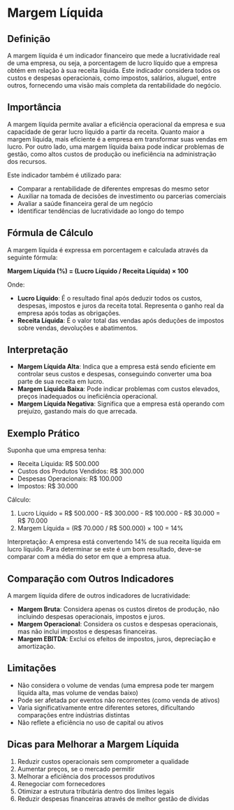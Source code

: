 # Margem Líquida

## Definição
A margem líquida é um indicador financeiro que mede a lucratividade real de uma empresa, ou seja, a porcentagem de lucro líquido que a empresa obtém em relação à sua receita líquida. Este indicador considera todos os custos e despesas operacionais, como impostos, salários, aluguel, entre outros, fornecendo uma visão mais completa da rentabilidade do negócio.

## Importância
A margem líquida permite avaliar a eficiência operacional da empresa e sua capacidade de gerar lucro líquido a partir da receita. Quanto maior a margem líquida, mais eficiente é a empresa em transformar suas vendas em lucro. Por outro lado, uma margem líquida baixa pode indicar problemas de gestão, como altos custos de produção ou ineficiência na administração dos recursos.

Este indicador também é utilizado para:
- Comparar a rentabilidade de diferentes empresas do mesmo setor
- Auxiliar na tomada de decisões de investimento ou parcerias comerciais
- Avaliar a saúde financeira geral de um negócio
- Identificar tendências de lucratividade ao longo do tempo

## Fórmula de Cálculo
A margem líquida é expressa em porcentagem e calculada através da seguinte fórmula:

**Margem Líquida (%) = (Lucro Líquido / Receita Líquida) × 100**

Onde:
- **Lucro Líquido**: É o resultado final após deduzir todos os custos, despesas, impostos e juros da receita total. Representa o ganho real da empresa após todas as obrigações.
- **Receita Líquida**: É o valor total das vendas após deduções de impostos sobre vendas, devoluções e abatimentos.

## Interpretação
- **Margem Líquida Alta**: Indica que a empresa está sendo eficiente em controlar seus custos e despesas, conseguindo converter uma boa parte de sua receita em lucro.
- **Margem Líquida Baixa**: Pode indicar problemas com custos elevados, preços inadequados ou ineficiência operacional.
- **Margem Líquida Negativa**: Significa que a empresa está operando com prejuízo, gastando mais do que arrecada.

## Exemplo Prático
Suponha que uma empresa tenha:
- Receita Líquida: R$ 500.000
- Custos dos Produtos Vendidos: R$ 300.000
- Despesas Operacionais: R$ 100.000
- Impostos: R$ 30.000

Cálculo:
1. Lucro Líquido = R$ 500.000 - R$ 300.000 - R$ 100.000 - R$ 30.000 = R$ 70.000
2. Margem Líquida = (R$ 70.000 / R$ 500.000) × 100 = 14%

Interpretação: A empresa está convertendo 14% de sua receita líquida em lucro líquido. Para determinar se este é um bom resultado, deve-se comparar com a média do setor em que a empresa atua.

## Comparação com Outros Indicadores
A margem líquida difere de outros indicadores de lucratividade:
- **Margem Bruta**: Considera apenas os custos diretos de produção, não incluindo despesas operacionais, impostos e juros.
- **Margem Operacional**: Considera os custos e despesas operacionais, mas não inclui impostos e despesas financeiras.
- **Margem EBITDA**: Exclui os efeitos de impostos, juros, depreciação e amortização.

## Limitações
- Não considera o volume de vendas (uma empresa pode ter margem líquida alta, mas volume de vendas baixo)
- Pode ser afetada por eventos não recorrentes (como venda de ativos)
- Varia significativamente entre diferentes setores, dificultando comparações entre indústrias distintas
- Não reflete a eficiência no uso de capital ou ativos

## Dicas para Melhorar a Margem Líquida
1. Reduzir custos operacionais sem comprometer a qualidade
2. Aumentar preços, se o mercado permitir
3. Melhorar a eficiência dos processos produtivos
4. Renegociar com fornecedores
5. Otimizar a estrutura tributária dentro dos limites legais
6. Reduzir despesas financeiras através de melhor gestão de dívidas
